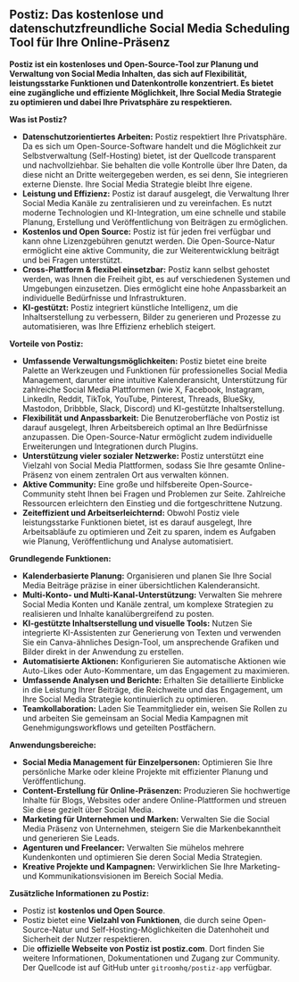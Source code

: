 ## Postiz: Das kostenlose und datenschutzfreundliche Social Media Scheduling Tool für Ihre Online-Präsenz

**Postiz ist ein kostenloses und Open-Source-Tool zur Planung und Verwaltung von Social Media Inhalten, das sich auf Flexibilität, leistungsstarke Funktionen und Datenkontrolle konzentriert. Es bietet eine zugängliche und effiziente Möglichkeit, Ihre Social Media Strategie zu optimieren und dabei Ihre Privatsphäre zu respektieren.**

**Was ist Postiz?**

* **Datenschutzorientiertes Arbeiten:** Postiz respektiert Ihre Privatsphäre. Da es sich um Open-Source-Software handelt und die Möglichkeit zur Selbstverwaltung (Self-Hosting) bietet, ist der Quellcode transparent und nachvollziehbar. Sie behalten die volle Kontrolle über Ihre Daten, da diese nicht an Dritte weitergegeben werden, es sei denn, Sie integrieren externe Dienste. Ihre Social Media Strategie bleibt Ihre eigene.
* **Leistung und Effizienz:** Postiz ist darauf ausgelegt, die Verwaltung Ihrer Social Media Kanäle zu zentralisieren und zu vereinfachen. Es nutzt moderne Technologien und KI-Integration, um eine schnelle und stabile Planung, Erstellung und Veröffentlichung von Beiträgen zu ermöglichen.
* **Kostenlos und Open Source:** Postiz ist für jeden frei verfügbar und kann ohne Lizenzgebühren genutzt werden. Die Open-Source-Natur ermöglicht eine aktive Community, die zur Weiterentwicklung beiträgt und bei Fragen unterstützt.
* **Cross-Plattform & flexibel einsetzbar:** Postiz kann selbst gehostet werden, was Ihnen die Freiheit gibt, es auf verschiedenen Systemen und Umgebungen einzusetzen. Dies ermöglicht eine hohe Anpassbarkeit an individuelle Bedürfnisse und Infrastrukturen.
* **KI-gestützt:** Postiz integriert künstliche Intelligenz, um die Inhaltserstellung zu verbessern, Bilder zu generieren und Prozesse zu automatisieren, was Ihre Effizienz erheblich steigert.

**Vorteile von Postiz:**

* **Umfassende Verwaltungsmöglichkeiten:** Postiz bietet eine breite Palette an Werkzeugen und Funktionen für professionelles Social Media Management, darunter eine intuitive Kalenderansicht, Unterstützung für zahlreiche Social Media Plattformen (wie X, Facebook, Instagram, LinkedIn, Reddit, TikTok, YouTube, Pinterest, Threads, BlueSky, Mastodon, Dribbble, Slack, Discord) und KI-gestützte Inhaltserstellung.
* **Flexibilität und Anpassbarkeit:** Die Benutzeroberfläche von Postiz ist darauf ausgelegt, Ihren Arbeitsbereich optimal an Ihre Bedürfnisse anzupassen. Die Open-Source-Natur ermöglicht zudem individuelle Erweiterungen und Integrationen durch Plugins.
* **Unterstützung vieler sozialer Netzwerke:** Postiz unterstützt eine Vielzahl von Social Media Plattformen, sodass Sie Ihre gesamte Online-Präsenz von einem zentralen Ort aus verwalten können.
* **Aktive Community:** Eine große und hilfsbereite Open-Source-Community steht Ihnen bei Fragen und Problemen zur Seite. Zahlreiche Ressourcen erleichtern den Einstieg und die fortgeschrittene Nutzung.
* **Zeiteffizient und Arbeitserleichternd:** Obwohl Postiz viele leistungsstarke Funktionen bietet, ist es darauf ausgelegt, Ihre Arbeitsabläufe zu optimieren und Zeit zu sparen, indem es Aufgaben wie Planung, Veröffentlichung und Analyse automatisiert.

**Grundlegende Funktionen:**

* **Kalenderbasierte Planung:** Organisieren und planen Sie Ihre Social Media Beiträge präzise in einer übersichtlichen Kalenderansicht.
* **Multi-Konto- und Multi-Kanal-Unterstützung:** Verwalten Sie mehrere Social Media Konten und Kanäle zentral, um komplexe Strategien zu realisieren und Inhalte kanalübergreifend zu posten.
* **KI-gestützte Inhaltserstellung und visuelle Tools:** Nutzen Sie integrierte KI-Assistenten zur Generierung von Texten und verwenden Sie ein Canva-ähnliches Design-Tool, um ansprechende Grafiken und Bilder direkt in der Anwendung zu erstellen.
* **Automatisierte Aktionen:** Konfigurieren Sie automatische Aktionen wie Auto-Likes oder Auto-Kommentare, um das Engagement zu maximieren.
* **Umfassende Analysen und Berichte:** Erhalten Sie detaillierte Einblicke in die Leistung Ihrer Beiträge, die Reichweite und das Engagement, um Ihre Social Media Strategie kontinuierlich zu optimieren.
* **Teamkollaboration:** Laden Sie Teammitglieder ein, weisen Sie Rollen zu und arbeiten Sie gemeinsam an Social Media Kampagnen mit Genehmigungsworkflows und geteilten Postfächern.

**Anwendungsbereiche:**

* **Social Media Management für Einzelpersonen:** Optimieren Sie Ihre persönliche Marke oder kleine Projekte mit effizienter Planung und Veröffentlichung.
* **Content-Erstellung für Online-Präsenzen:** Produzieren Sie hochwertige Inhalte für Blogs, Websites oder andere Online-Plattformen und streuen Sie diese gezielt über Social Media.
* **Marketing für Unternehmen und Marken:** Verwalten Sie die Social Media Präsenz von Unternehmen, steigern Sie die Markenbekanntheit und generieren Sie Leads.
* **Agenturen und Freelancer:** Verwalten Sie mühelos mehrere Kundenkonten und optimieren Sie deren Social Media Strategien.
* **Kreative Projekte und Kampagnen:** Verwirklichen Sie Ihre Marketing- und Kommunikationsvisionen im Bereich Social Media.

**Zusätzliche Informationen zu Postiz:**

* Postiz ist **kostenlos und Open Source**.
* Postiz bietet eine **Vielzahl von Funktionen**, die durch seine Open-Source-Natur und Self-Hosting-Möglichkeiten die Datenhoheit und Sicherheit der Nutzer respektieren.
* Die **offizielle Webseite von Postiz ist postiz.com**. Dort finden Sie weitere Informationen, Dokumentationen und Zugang zur Community. Der Quellcode ist auf GitHub unter `gitroomhq/postiz-app` verfügbar.